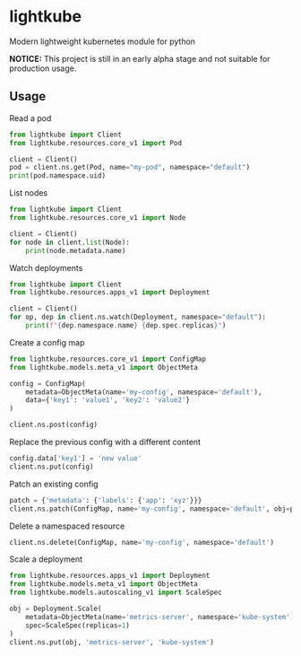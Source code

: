 # lightkube

Modern lightweight kubernetes module for python

**NOTICE:** This project is still in an early alpha stage and not suitable for production usage.

## Usage

Read a pod

```python
from lightkube import Client
from lightkube.resources.core_v1 import Pod

client = Client()
pod = client.ns.get(Pod, name="my-pod", namespace="default")
print(pod.namespace.uid)
```

List nodes
```python
from lightkube import Client
from lightkube.resources.core_v1 import Node

client = Client()
for node in client.list(Node):
    print(node.metadata.name)
```

Watch deployments
```python
from lightkube import Client
from lightkube.resources.apps_v1 import Deployment

client = Client()
for op, dep in client.ns.watch(Deployment, namespace="default"):
    print(f"{dep.namespace.name} {dep.spec.replicas}")
```

Create a config map
```python
from lightkube.resources.core_v1 import ConfigMap
from lightkube.models.meta_v1 import ObjectMeta

config = ConfigMap(
    metadata=ObjectMeta(name='my-config', namespace='default'),
    data={'key1': 'value1', 'key2': 'value2'}
)

client.ns.post(config)
```

Replace the previous config with a different content
```python
config.data['key1'] = 'new value'
client.ns.put(config)
```

Patch an existing config
```python
patch = {'metadata': {'labels': {'app': 'xyz'}}}
client.ns.patch(ConfigMap, name='my-config', namespace='default', obj=patch)
```

Delete a namespaced resource
```python
client.ns.delete(ConfigMap, name='my-config', namespace='default')
```

Scale a deployment
```python
from lightkube.resources.apps_v1 import Deployment
from lightkube.models.meta_v1 import ObjectMeta
from lightkube.models.autoscaling_v1 import ScaleSpec

obj = Deployment.Scale(
    metadata=ObjectMeta(name='metrics-server', namespace='kube-system'),
    spec=ScaleSpec(replicas=1)
)
client.ns.put(obj, 'metrics-server', 'kube-system')
```
